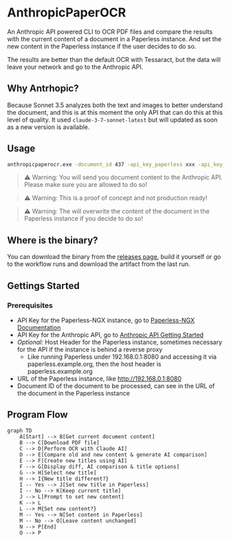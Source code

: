 # AnthropicPaperOCR

An Anthropic API powered CLI to OCR PDF files and compare the results with the current content of a document in a Paperless instance. And set the new content in the Paperless instance if the user decides to do so.

The results are better than the default OCR with Tessaract, but the data will leave your network and go to the Anthropic API.

## Why Antrhopic?

Because Sonnet 3.5 analyzes both the text and images to better understand the document, and this is at this moment the only API that can do this at this level of quality. It used `claude-3-7-sonnet-latest` but will updated as soon as a new version is available.

## Usage

```bat 
anthropicpaperocr.exe -document_id 437 -api_key_paperless xxx -api_key_anthropic yyy -host_header paperless.example.org -url http://192.168.1.1:8080
```

> ⚠️ Warning: You will send you document content to the Anthropic API. Please make sure you are allowed to do so!

> ⚠️ Warning: This is a proof of concept and not production ready!

> ⚠️ Warning: The will overwrite the content of the document in the Paperless instance if you decide to do so!

## Where is the binary?

You can download the binary from the [releases page](https://github.com/dhcgn/anthropic-paperless-ngx-ocr/releases/), build it yourself or go to the workflow runs and download the artifact from the last run.

## Gettings Started

### Prerequisites

- API Key for the Paperless-NGX instance, go to [Paperless-NGX Documentation](https://docs.paperless-ngx.com/)
- API Key for the Anthropic API, go to [Anthropic API Getting Started](https://docs.anthropic.com/en/api/getting-started)
- *Optional:* Host Header for the Paperless instance, sometimes necessary for the API if the instance is behind a reverse proxy
  - Like running Paperless under 192.168.0.1:8080 and accessing it via paperless.example.org, then the host header is paperless.example.org
- URL of the Paperless instance, like http://192.168.0.1:8080 
- Document ID of the document to be processed, can see in the URL of the document in the Paperless instance

## Program Flow

```mermaid
graph TD
    A[Start] --> B[Get current document content]
    B --> C[Download PDF file]
    C --> D[Perform OCR with Claude AI]
    D --> E[Compare old and new content & generate AI comparison]
    E --> F[Create new titles using AI]
    F --> G[Display diff, AI comparison & title options]
    G --> H[Select new title]
    H --> I{New title different?}
    I -- Yes --> J[Set new title in Paperless]
    I -- No --> K[Keep current title]
    J --> L[Prompt to set new content]
    K --> L
    L --> M{Set new content?}
    M -- Yes --> N[Set content in Paperless]
    M -- No --> O[Leave content unchanged]
    N --> P[End]
    O --> P

```
